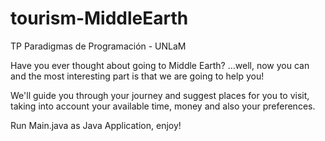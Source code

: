 # tourism-MiddleEarth
TP Paradigmas de Programación - UNLaM

Have you ever thought about going to Middle Earth?
...well, now you can and the most interesting part is that we are going to help you!

We'll guide you through your journey and suggest places for you to visit, taking into account your available time, money and also your preferences.


Run Main.java as Java Application, enjoy!
